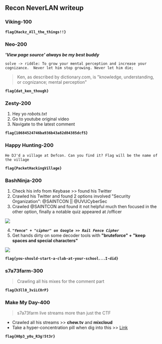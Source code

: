 ## Recon NeverLAN writeup 

### Viking-100
**```flag{Hackz_All_the_things!!}```**

### Neo-200
**_'View page source' always be my best buddy_**
```
solve -> riddle: To grow your mental perception and increase your cognizance.  Never let him stop growing. Never let him die;
```

> Ken, as described by dictionary.com, is "knowledge, understanding, or cognizance; mental perception"

**```flag{dat_ken_though}```**

### Zesty-200
1) Hey yo _robots.txt_
2) Go to youtube original video
3) Navigate to the latest comment

**```flag{10684524746ba936b43a82d84385dcf5}```**

### Happy Hunting-200
```He DJ'd a village at Defcon. Can you find it? Flag will be the name of the village```

**```flag{PacketHackingVillage}```**

### BashNinja-200
1) Check his info from Keybase >> found his Twitter
2) Crawled his Twitter and found 2 options involved "Security Organization": @SAINTCON || @UVUCyberSec
3) Crawled @SAINTCON and found it not helpful much then focused in the other option, finally a notable quiz appeared at /officer
<img src="https://i.imgur.com/DsyYsCo.png"/>

4. _**```"fence" + "cipher" on Google >> Rail Fence Cipher```**_
5. Get hands dirty on some decoder tools with **"bruteforce" + "keep spaces and special characters"**
<img src="https://i.imgur.com/Ac5aboH.png"/>

**```flag{you-should-start-a-club-at-your-school...I-did}```**

### s7a73farm-300
> Crawling all his mixes for the comment part

**```flag{h3ll0_3viLC0rP}```**

### Make My Day-400
> s7a73farm live streams more than just the CTF
+ Crawled all his streams >> **chew.tv** and **mixcloud**
+ Take a hyper-concentration pill when dig into this >> [Link](https://chew.tv/s7a73farm/neverlanctf-registration-party-part-2)

**```flag{H0p3_y0u_R3g!5t3r}```**
